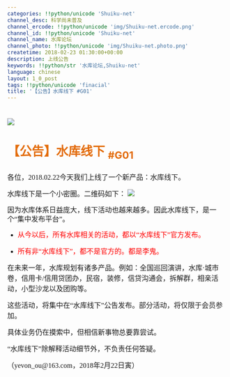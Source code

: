 ```yaml
---
categories: !!python/unicode 'Shuiku-net'
channel_desc: 科学尚未普及
channel_ercode: !!python/unicode 'img/Shuiku-net.ercode.png'
channel_id: !!python/unicode 'Shuiku-net'
channel_name: 水库论坛
channel_photo: !!python/unicode 'img/Shuiku-net.photo.png'
createtime: 2018-02-23 01:30:00+00:00
description: 上线公告
keywords: !!python/str '水库论坛,Shuiku-net'
language: chinese
layout: 1_0_post
tags: !!python/unicode 'finacial'
title: '【公告】水库线下 #G01'
---
```

<div class="rich_media_content" id="js_content">
<h1 style="line-height:150%;">
<span style="font-family:宋体;color:#E36C0A;">
</span>
</h1>
<p>
<img class="" data-ratio="0.75" data-s="300,640" data-src="" data-type="jpeg" data-w="1600" src="{{ '/img/Ok4hZ0tV6r4mGlibLx9JCCMPNGQ7OPm1Vwx0WkE1ib8xwyDvgWIYvo0R0DnARofBgrtudVJJRKAsAjJPNHHXRm9A..png' | prepend: site.img | replace: '//','/' }}" style=""/>
</p>
<h1 style="line-height:150%;">
<span style="font-family:宋体;color:#E36C0A;">
          【公告】水库线下
         </span>
<span style="color:#E36C0A;">
<sub>
           #G01
          </sub>
</span>
<br/>
</h1>
<p style="line-height:150%;">
<span style="font-size:16px;line-height:150%;font-family:华文楷体;">
</span>
</p>
<p style="line-height:150%;">
<span style="font-size:16px;line-height:150%;font-family:华文楷体;">
          各位，2018.02.22今天我们上线了一个新产品：水库线下。
         </span>
</p>
<p style="line-height:150%;">
<span style="font-size:16px;line-height:150%;font-family:华文楷体;">
</span>
</p>
<p style="line-height:150%;">
<span style="font-size:16px;line-height:150%;font-family:华文楷体;">
          水库线下是一个小密圈。二维码如下：
         </span>
<img class="" data-copyright="0" data-ratio="0.5623100303951368" data-s="300,640" data-src="" data-type="png" data-w="987" src="{{ '/img/Ok4hZ0tV6r7XMSJofaLHhZ6Q6KUcjQEalJQBEE7VS2pEUEKL4ibTQuTcCIRdL61jAQvK7MJaQxPOcAkC1bZ5l9g.png' | prepend: site.img | replace: '//','/' }}"/>
</p>
<p style="line-height:150%;">
<span style="font-family: 华文楷体;font-size: 16px;">
          因为水库体系日益庞大，线下活动也越来越多。因此水库线下，是一个“集中发布平台”。
         </span>
</p>
<p style="line-height:150%;">
<span style="font-size:16px;line-height:150%;font-family:华文楷体;">
</span>
</p>
<ul class="list-paddingleft-2" style="list-style-type: disc;">
<li>
<p style="line-height:150%;">
<span style="font-size:16px;line-height:150%;font-family:华文楷体;color:red;">
            从今以后，所有水库相关的活动，都以“水库线下”官方发布。
           </span>
</p>
</li>
<li>
<p style="line-height:150%;">
<span style="font-size:16px;line-height:150%;font-family:华文楷体;color:red;">
            所有非“水库线下”，都不是官方的。都是李鬼。
           </span>
</p>
</li>
</ul>
<p style="line-height:150%;">
<span style="font-size:16px;line-height:150%;font-family:华文楷体;">
</span>
</p>
<p style="line-height:150%;">
<span style="font-size:16px;line-height:150%;font-family:华文楷体;">
          在未来一年，水库规划有诸多产品。例如：全国巡回演讲，水库·城市卷，信用卡/信用贷团办，民宿，装修，信贷沟通会，拆解群，相亲活动，小型沙龙以及团购等。
         </span>
</p>
<p style="line-height:150%;">
<span style="font-size:16px;line-height:150%;font-family:华文楷体;">
</span>
</p>
<p style="line-height:150%;">
<span style="font-size:16px;line-height:150%;font-family:华文楷体;">
          这些活动，将集中在“水库线下”公告发布。部分活动，将仅限于会员参加。
         </span>
</p>
<p style="line-height:150%;">
<span style="font-size:16px;line-height:150%;font-family:华文楷体;">
          具体业务仍在摸索中，但相信新事物总要靠尝试。
         </span>
</p>
<p style="line-height:150%;">
<span style="font-size:16px;line-height:150%;font-family:华文楷体;">
</span>
</p>
<p style="line-height:150%;">
<span style="font-size:16px;line-height:150%;font-family:华文楷体;">
          “水库线下”除解释活动细节外，不负责任何答疑。
         </span>
</p>
<p style="line-height:150%;">
<span style="font-size:16px;line-height:150%;font-family:华文楷体;">
</span>
</p>
<p style="line-height:150%;">
<span style="font-size:16px;line-height:150%;font-family:华文楷体;">
</span>
</p>
<p style="line-height:150%;">
<span style="font-size:16px;line-height:150%;font-family:华文楷体;">
</span>
</p>
<p style="line-height:150%;">
<span style="font-size:16px;line-height:150%;font-family:华文楷体;">
          （yevon_ou@163.com，2018年2月22日寅）
         </span>
</p>
<p>
<br/>
</p>
</div>